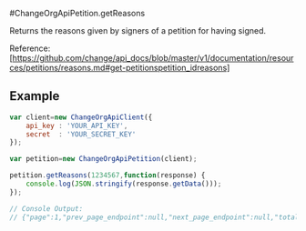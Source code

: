 #ChangeOrgApiPetition.getReasons

Returns the reasons given by signers of a petition for having signed.

Reference: [https://github.com/change/api_docs/blob/master/v1/documentation/resources/petitions/reasons.md#get-petitionspetition_idreasons]

Example
------
```javascript
var client=new ChangeOrgApiClient({
	api_key	: 'YOUR_API_KEY',
	secret 	: 'YOUR_SECRET_KEY'
});

var petition=new ChangeOrgApiPetition(client);

petition.getReasons(1234567,function(response) {
	console.log(JSON.stringify(response.getData()));
});

// Console Output:
// {"page":1,"prev_page_endpoint":null,"next_page_endpoint":null,"total_pages":1,"reasons":[...]}
```